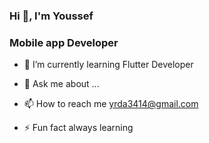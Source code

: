 ### Hi 👋, I'm Youssef


### Mobile app Developer

- 🌱 I’m currently learning Flutter Developer
  
- 💬 Ask me about ...
  
- 📫 How to reach me yrda3414@gmail.com
  
- ⚡ Fun fact always learning
